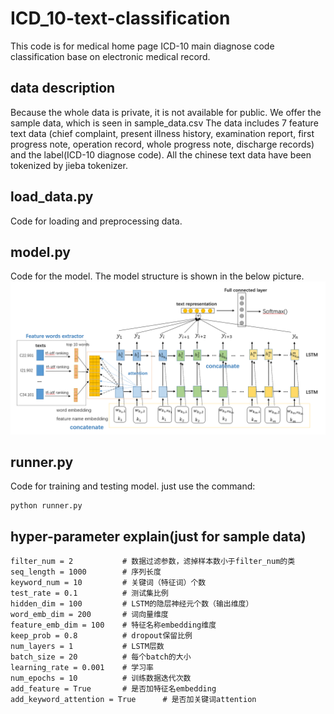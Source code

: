 # ICD_10-text-classification
This code is for medical home page ICD-10 main diagnose code classification base on electronic medical record.

## data description
Because the whole data is private, it is not available for public. We offer the sample data, which is seen in sample_data.csv
The data includes 7 feature text data (chief complaint, present illness history, examination report, first progress note, operation record, whole progress note, discharge records) and the label(ICD-10 diagnose code). All the chinese text data have been tokenized by jieba tokenizer.
## load_data.py
Code for loading and preprocessing data.
## model.py
Code for the model. The model structure is shown in the below picture.
![picture](https://github.com/zhanghk-pku/ICD_10-text-classification/blob/master/picture.png)
## runner.py
Code for training and testing model. just use the command:
```
python runner.py
```
## hyper-parameter explain(just for sample data)
```
filter_num = 2           # 数据过滤参数，滤掉样本数小于filter_num的类
seq_length = 1000        # 序列长度
keyword_num = 10         # 关键词（特征词）个数
test_rate = 0.1          # 测试集比例
hidden_dim = 100         # LSTM的隐层神经元个数（输出维度）
word_emb_dim = 200       # 词向量维度
feature_emb_dim = 100    # 特征名称embedding维度
keep_prob = 0.8          # dropout保留比例
num_layers = 1           # LSTM层数
batch_size = 20          # 每个batch的大小
learning_rate = 0.001    # 学习率
num_epochs = 10          # 训练数据迭代次数
add_feature = True       # 是否加特征名embedding
add_keyword_attention = True      # 是否加关键词attention
```
